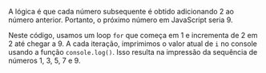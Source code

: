A lógica é que cada número subsequente é obtido adicionando 2 ao número anterior. Portanto, o próximo número em JavaScript seria 9.

Neste código, usamos um loop `for` que começa em 1 e incrementa de 2 em 2 até chegar a 9. A cada iteração, imprimimos o valor atual de `i` no console usando a função `console.log()`. Isso resulta na impressão da sequência de números 1, 3, 5, 7 e 9.